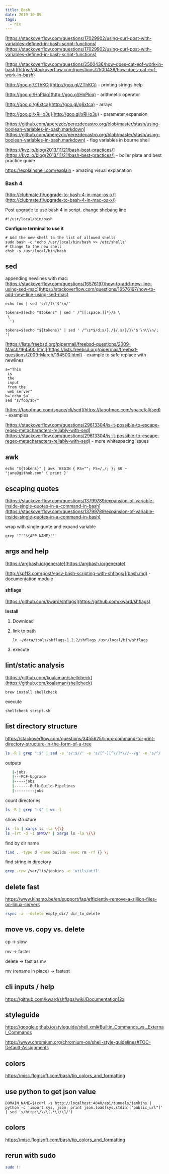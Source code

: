 ```yaml
---
title: Bash
date: 2019-10-09
tags:
  - nix
---
```


[https://stackoverflow.com/questions/17029902/using-curl-post-with-variables-defined-in-bash-script-functions](https://stackoverflow.com/questions/17029902/using-curl-post-with-variables-defined-in-bash-script-functions)

[https://stackoverflow.com/questions/2500436/how-does-cat-eof-work-in-bash](https://stackoverflow.com/questions/2500436/how-does-cat-eof-work-in-bash)

[http://goo.gl/ZThKCj](http://goo.gl/ZThKCj) - printing strings help

[http://goo.gl/HnPkiq](http://goo.gl/HnPkiq) - arithmetic operator

[http://goo.gl/g6xtca](http://goo.gl/g6xtca) - arrays

[http://goo.gl/xRHo3u](http://goo.gl/xRHo3u) - parameter expansion

[https://github.com/aperezdc/perezdecastro.org/blob/master/stash/using-boolean-variables-in-bash.markdown](https://github.com/aperezdc/perezdecastro.org/blob/master/stash/using-boolean-variables-in-bash.markdown) - flag variables in bourne shell

[https://kvz.io/blog/2013/11/21/bash-best-practices/](https://kvz.io/blog/2013/11/21/bash-best-practices/) - boiler plate and best practice guide

https://explainshell.com/explain - amazing visual explanation

### Bash 4

[http://clubmate.fi/upgrade-to-bash-4-in-mac-os-x/](http://clubmate.fi/upgrade-to-bash-4-in-mac-os-x/)

Post upgrade to use bash 4 in script. change shebang line

`#!/usr/local/bin/bash`

**Configure terminal to use it**

```text
# Add the new shell to the list of allowed shells
sudo bash -c 'echo /usr/local/bin/bash >> /etc/shells'
# Change to the new shell
chsh -s /usr/local/bin/bash
```

## sed

appending newlines with mac: [https://stackoverflow.com/questions/16576197/how-to-add-new-line-using-sed-mac](https://stackoverflow.com/questions/16576197/how-to-add-new-line-using-sed-mac)

```text
echo foo | sed 's/f/f\'$'\n/'
```

```text
tokens=$(echo "$tokens" | sed ' /^[[:space:]]*}/a \
 \
  ')
```

```text
tokens=$(echo "${tokens}" | sed ' /^\s*$/d;s/},/}/;s/}/}\'$'\n\\\n/; ')
```

[https://lists.freebsd.org/pipermail/freebsd-questions/2009-March/194500.html](https://lists.freebsd.org/pipermail/freebsd-questions/2009-March/194500.html) - example to safe replace with newlines

```text
a="This
 is
 the
 input
 from the
 web server"
b=`echo $a`
sed "s/foo/$b/"
```

[https://taoofmac.com/space/cli/sed](https://taoofmac.com/space/cli/sed) - examples

[https://stackoverflow.com/questions/29613304/is-it-possible-to-escape-regex-metacharacters-reliably-with-sed](https://stackoverflow.com/questions/29613304/is-it-possible-to-escape-regex-metacharacters-reliably-with-sed) - more whitespacing issues

## awk

```text
echo "${tokens}" | awk 'BEGIN { RS=""; FS=/,/; }; $0 ~ "jane@github.com" { print }'
```

## escaping quotes

[https://stackoverflow.com/questions/13799789/expansion-of-variable-inside-single-quotes-in-a-command-in-bash](https://stackoverflow.com/questions/13799789/expansion-of-variable-inside-single-quotes-in-a-command-in-bash)

wrap with single quote and expand variable

```text
grep '^'"${APP_NAME}"''
```

## args and help

[https://argbash.io/generate](https://argbash.io/generate)

[http://spf13.com/post/easy-bash-scripting-with-shflags/](bash.md) - documentation module

#### shflags

[https://github.com/kward/shflags](https://github.com/kward/shflags)

**Install**

1. Download
2. link to path

   ```text
   ln ~/data/tools/shflags-1.2.2/shflags /usr/local/bin/shflags
   ```

3. execute

## lint/static analysis

[https://github.com/koalaman/shellcheck](https://github.com/koalaman/shellcheck)

```text
brew install shellcheck
```

execute

```text
shellcheck script.sh
```

## list directory structure

https://stackoverflow.com/questions/3455625/linux-command-to-print-directory-structure-in-the-form-of-a-tree

```bash
ls -R | grep ":$" | sed -e 's/:$//' -e 's/[^-][^\/]*\//--/g' -e 's/^/   /' -e 's/-/|/'
```

outputs

```bash
   |-jobs
   |---PCF-Upgrade
   |-----jobs
   |-------Bulk-Build-Pipelines
   |---------jobs
```

count directories

```bash
ls -R | grep ":$" | wc -l
```

show structure

```bash
ls -la | xargs ls -la \{\}
ls -lrt -d -1 $PWD/* | xargs ls -la \{\}
```

find by dir name

```bash
find . -type d -name builds -exec rm -rf {} \;
```

find string in directory

```bash
grep -rnw /var/lib/jenkins -e 'utils/util'
```

## delete fast

https://www.kinamo.be/en/support/faq/efficiently-remove-a-zillion-files-on-linux-servers

```bash
rsync -a --delete empty_dir/ dir_to_delete
```

## move vs. copy vs. delete

cp -> slow

mv -> faster

delete -> fast as mv

mv (rename in place) -> fastest

## cli inputs / help

https://github.com/kward/shflags/wiki/Documentation12x

## styleguide

https://google.github.io/styleguide/shell.xml#Builtin_Commands_vs._External_Commands

https://www.chromium.org/chromium-os/shell-style-guidelines#TOC-Default-Assignments

## colors

https://misc.flogisoft.com/bash/tip_colors_and_formatting

## use python to get json value

```
DOMAIN_NAME=$(curl -s http://localhost:4040/api/tunnels/jenkins | python -c 'import sys, json; print json.load(sys.stdin)["public_url"]' | sed 's/http:\/\/\(.*\)/\1/')
```

## colors

https://misc.flogisoft.com/bash/tip_colors_and_formatting

## rerun with sudo

```bash
sudo !!
```
